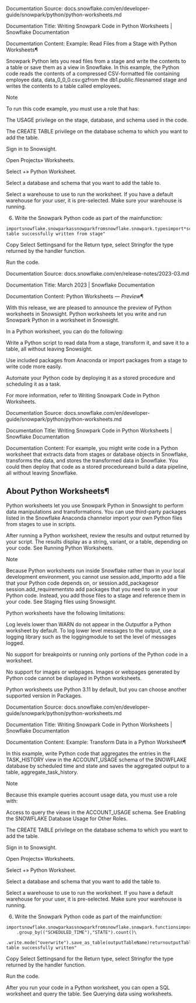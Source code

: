 Documentation Source:
docs.snowflake.com/en/developer-guide/snowpark/python/python-worksheets.md

Documentation Title:
Writing Snowpark Code in Python Worksheets | Snowflake Documentation

Documentation Content:
Example: Read Files from a Stage with Python Worksheets¶

Snowpark Python lets you read files from a stage and write the contents to a table or save them as a view in Snowflake.
In this example, the Python code reads the contents of a compressed CSV-formatted file containing employee data,
data\_0\_0\_0.csv.gzfrom the db1.public.filesnamed stage and writes the contents to a table called employees.

Note

To run this code example, you must use a role that has:

The USAGE privilege on the stage, database, and schema used in the code.

The CREATE TABLE privilege on the database schema to which you want to add the table.

Sign in to Snowsight.

Open Projects» Worksheets.

Select +» Python Worksheet.

Select a database and schema that you want to add the table to.

Select a warehouse to use to run the worksheet. If you have a default warehouse for your user, it is pre-selected.
Make sure your warehouse is running.

6. Write the Snowpark Python code as part of the mainfunction:


```
importsnowflake.snowparkassnowparkfromsnowflake.snowpark.typesimport*schema_for_file=StructType([StructField("name",StringType()),StructField("role",StringType())])fileLocation="@DB1.PUBLIC.FILES/data_0_0_0.csv.gz"outputTableName="employees"defmain(session:snowpark.Session):df_reader=session.read.schema(schema_for_file)df=df_reader.csv(fileLocation)df.write.mode("overwrite").save_as_table(outputTableName)returnoutputTableName+" table successfully written from stage"
```
Copy
Select Settingsand for the Return type, select Stringfor the type returned by the handler function.

Run the code.



Documentation Source:
docs.snowflake.com/en/release-notes/2023-03.md

Documentation Title:
March 2023 | Snowflake Documentation

Documentation Content:
Python Worksheets — *Preview*¶

With this release, we are pleased to announce the preview of Python worksheets in Snowsight. Python worksheets let you write and
run Snowpark Python in a worksheet in Snowsight.

In a Python worksheet, you can do the following:

Write a Python script to read data from a stage, transform it, and save it to a table, all without leaving Snowsight.

Use included packages from Anaconda or import packages from a stage to write code more easily.

Automate your Python code by deploying it as a stored procedure and scheduling it as a task.


For more information, refer to Writing Snowpark Code in Python Worksheets.



Documentation Source:
docs.snowflake.com/en/developer-guide/snowpark/python/python-worksheets.md

Documentation Title:
Writing Snowpark Code in Python Worksheets | Snowflake Documentation

Documentation Content:
For example, you might write code in a Python worksheet that extracts data from stages or database objects in Snowflake, transforms the
data, and stores the transformed data in Snowflake. You could then
deploy that code as a stored procedureand build a data pipeline,
all without leaving Snowflake.

About Python Worksheets¶
------------------------

Python worksheets let you use Snowpark Python in Snowsight to perform data manipulations and transformations. You can use
third-party packages listed in the Snowflake Anaconda channelor import your own Python files
from stages to use in scripts.

After running a Python worksheet, review the results and output returned by your script. The results display as a string, variant, or a
table, depending on your code. See Running Python Worksheets.

Note

Because Python worksheets run inside Snowflake rather than in your local development environment, you cannot use session.add\_importto add a file that your Python code depends on, or session.add\_packagesor session.add\_requirementsto add packages that you need
to use in your Python code. Instead, you add those files to a stage and reference them in your code.
See Staging files using Snowsight.

Python worksheets have the following limitations:

Log levels lower than WARN do not appear in the Outputfor a Python worksheet by default. To log lower level messages to the output,
use a logging library such as the loggingmodule to set the level of messages logged.

No support for breakpoints or running only portions of the Python code in a worksheet.

No support for images or webpages. Images or webpages generated by Python code cannot be displayed in Python worksheets.

Python worksheets use Python 3.11 by default, but you can choose another supported version in Packages.



Documentation Source:
docs.snowflake.com/en/developer-guide/snowpark/python/python-worksheets.md

Documentation Title:
Writing Snowpark Code in Python Worksheets | Snowflake Documentation

Documentation Content:
Example: Transform Data in a Python Worksheet¶

In this example, write Python code that aggregates the entries in the TASK\_HISTORY view in the ACCOUNT\_USAGE schema of the SNOWFLAKE
database by scheduled time and state and saves the aggregated output to a table, aggregate\_task\_history.

Note

Because this example queries account usage data, you must use a role with:

Access to query the views in the ACCOUNT\_USAGE schema. See Enabling the SNOWFLAKE Database Usage for Other Roles.

The CREATE TABLE privilege on the database schema to which you want to add the table.

Sign in to Snowsight.

Open Projects» Worksheets.

Select +» Python Worksheet.

Select a database and schema that you want to add the table to.

Select a warehouse to use to run the worksheet. If you have a default warehouse for your user, it is pre-selected. Make sure your warehouse is running.

6. Write the Snowpark Python code as part of the mainfunction:


```
importsnowflake.snowparkassnowparkfromsnowflake.snowpark.functionsimportcolfromsnowflake.snowpark.dataframe_readerimport*fromsnowflake.snowpark.functionsimport*defmain(session:snowpark.Session):inputTableName="snowflake.account_usage.task_history"outputTableName="aggregate_task_history"df=session.table(inputTableName)df.filter(col("STATE")!="SKIPPED")\
    .group_by(("SCHEDULED_TIME"),"STATE").count()\
    .write.mode("overwrite").save_as_table(outputTableName)returnoutputTableName+" table successfully written"
```
Copy
Select Settingsand for the Return type, select Stringfor the type returned by the handler function.

Run the code.


After you run your code in a Python worksheet, you can open a SQL worksheet and query the table. See Querying data using worksheets.



